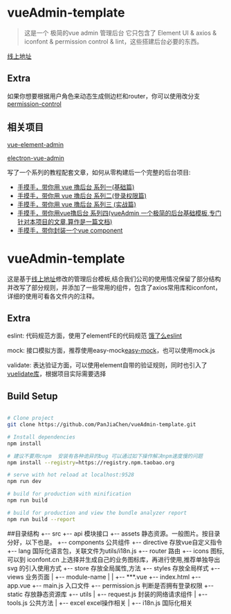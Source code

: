 # vueAdmin-template

> 这是一个 极简的vue admin 管理后台 它只包含了 Element UI & axios & iconfont & permission control & lint，这些搭建后台必要的东西。

[线上地址](http://panjiachen.github.io/vueAdmin-template)

## Extra
如果你想要根据用户角色来动态生成侧边栏和router，你可以使用改分支[permission-control](https://github.com/PanJiaChen/vueAdmin-template/tree/permission-control)
 
 ## 相关项目
 [vue-element-admin](https://github.com/PanJiaChen/vue-element-admin)

 [electron-vue-admin](https://github.com/PanJiaChen/electron-vue-admin)

写了一个系列的教程配套文章，如何从零构建后一个完整的后台项目:
 - [手摸手，带你用 vue 撸后台 系列一(基础篇)](https://juejin.im/post/59097cd7a22b9d0065fb61d2)
 - [手摸手，带你用 vue 撸后台 系列二(登录权限篇)](https://juejin.im/post/591aa14f570c35006961acac)
 - [手摸手，带你用 vue 撸后台 系列三 (实战篇)](https://juejin.im/post/593121aa0ce4630057f70d35)
 - [手摸手，带你用vue撸后台 系列四(vueAdmin 一个极简的后台基础模板,专门针对本项目的文章,算作是一篇文档)](https://juejin.im/post/595b4d776fb9a06bbe7dba56)
 - [手摸手，带你封装一个vue component](https://segmentfault.com/a/1190000009090836)


# vueAdmin-template
这是基于[线上地址](http://panjiachen.github.io/vueAdmin-template)修改的管理后台模板,结合我们公司的使用情况保留了部分结构并改写了部分规则，并添加了一些常用的组件，包含了axios常用库和iconfont，详细的使用可看各文件内的注释。

## Extra
eslint: 代码规范方面，使用了elementFE的代码规范 
[饿了么eslint](https://www.npmjs.com/package/eslint-plugin-actionable-elements)

mock: 接口模拟方面，推荐使用easy-mock[easy-mock](https://easy-mock.com/)，也可以使用mock.js

validate: 表达验证方面，可以使用element自带的验证规则，同时也引入了
[vuelidate库](https://monterail.github.io/vuelidate/#sub-installation)，根据项目实际需要选择

## Build Setup

``` bash

# Clone project
git clone https://github.com/PanJiaChen/vueAdmin-template.git

# Install dependencies
npm install

# 建议不要用cnpm  安装有各种诡异的bug 可以通过如下操作解决npm速度慢的问题
npm install --registry=https://registry.npm.taobao.org

# serve with hot reload at localhost:9528
npm run dev

# build for production with minification
npm run build

# build for production and view the bundle analyzer report
npm run build --report
```

##目录结构
+-- src
  +-- api 模块接口
  +-- assets 静态资源。一般图片。按目录分好，以下也是。
  +-- components 公共组件
  +-- directive 存放vue自定义指令
  +-- lang 国际化语言包，关联文件为utils/i18n.js
  +-- router 路由
  +-- icons 图标, 可以到 iconfont.cn 上选择并生成自己的业务图标库，再进行使用,推荐单独导出 svg 的引入使用方式
  +-- store 存放全局属性,方法
  +-- styles 存放全局样式
  +-- views 业务页面
  |   +-- module-name
  |   |   +-- ***.vue
  +-- index.html
  +-- app.vue
  +-- main.js 入口文件
  +-- permission.js 判断是否拥有登录权限
+-- static 存放静态资源库
+-- utils
  |   +-- request.js 封装的网络请求组件
  |   +-- tools.js 公共方法
  |   +-- excel excel操作相关
  |   +-- i18n.js 国际化相关
